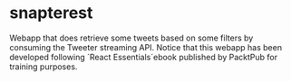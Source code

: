 # snapterest
Webapp that does retrieve some tweets based on some filters by consuming the Tweeter streaming API. Notice that this webapp has been developed following ´React Essentials´ebook published by PacktPub for training purposes.
